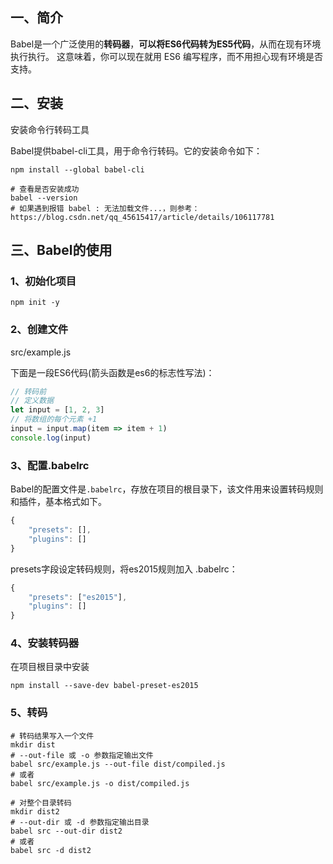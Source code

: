 ## 一、简介 
Babel是一个广泛使用的**转码器**，**可以将ES6代码转为ES5代码**，从而在现有环境执行执行。
这意味着，你可以现在就用 ES6 编写程序，而不用担心现有环境是否支持。

## 二、安装
安装命令行转码工具

Babel提供babel-cli工具，用于命令行转码。它的安装命令如下：
```shell
npm install --global babel-cli

# 查看是否安装成功
babel --version
# 如果遇到报错 babel : 无法加载文件...，则参考：https://blog.csdn.net/qq_45615417/article/details/106117781
```

## 三、Babel的使用

### 1、初始化项目
```shell
npm init -y
```

### 2、创建文件
src/example.js

下面是一段ES6代码(箭头函数是es6的标志性写法)：
```js
// 转码前
// 定义数据
let input = [1, 2, 3]
// 将数组的每个元素 +1
input = input.map(item => item + 1)
console.log(input)
```

### 3、配置.babelrc
Babel的配置文件是`.babelrc`，存放在项目的根目录下，该文件用来设置转码规则和插件，基本格式如下。
```js
{
    "presets": [],
    "plugins": []
}
```
presets字段设定转码规则，将es2015规则加入 .babelrc：
```js
{
    "presets": ["es2015"],
    "plugins": []
}
```

### 4、安装转码器
在项目根目录中安装
```shell
npm install --save-dev babel-preset-es2015
```

### 5、转码
```shell
# 转码结果写入一个文件
mkdir dist
# --out-file 或 -o 参数指定输出文件
babel src/example.js --out-file dist/compiled.js
# 或者
babel src/example.js -o dist/compiled.js

# 对整个目录转码
mkdir dist2
# --out-dir 或 -d 参数指定输出目录
babel src --out-dir dist2
# 或者
babel src -d dist2
```